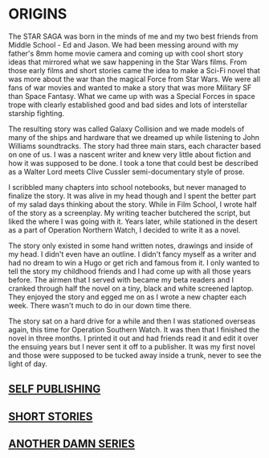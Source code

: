 # ORIGINS


The STAR SAGA was born in the minds of me and my two best friends from Middle School - Ed and Jason. We had been messing around with my father's 8mm home movie camera and coming up with cool short story ideas that mirrored what we saw happening in the Star Wars films. From those early films and short stories came the idea to make a Sci-Fi novel that was more about the war than the magical Force from Star Wars. We were all fans of war movies and wanted to make a story that was more Military SF than Space Fantasy. What we came up with was a Special Forces in space trope with clearly established good and bad sides and lots of interstellar starship fighting.

The resulting story was called Galaxy Collision and we made models of many of the ships and hardware that we dreamed up while listening to John Williams soundtracks. The story had three main stars, each character based on one of us. I was a nascent writer and knew very little about fiction and how it was supposed to be done. I took a tone that could best be described as a Walter Lord meets Clive Cussler semi-documentary style of prose.

I scribbled many chapters into school notebooks, but never managed to finalize the story. It was alive in my head though and I spent the better part of my salad days thinking about the story. While in Film School, I wrote half of the story as a screenplay. My writing teacher butchered the script, but liked the where I was going with it. Years later, while stationed in the desert as a part of Operation Northern Watch, I decided to write it as a novel.

The story only existed in some hand written notes, drawings and inside of my head. I didn't even have an outline. I didn't fancy myself as a writer and had no dream to win a Hugo or get rich and famous from it. I only wanted to tell the story my childhood friends and I had come up with all those years before. The airmen that I served with became my beta readers and I cranked through half the novel on a tiny, black and white screened laptop. They enjoyed the story and egged me on as I wrote a new chapter each week. There wasn't much to do in our down time there.

The story sat on a hard drive for a while and then I was stationed overseas again, this time for Operation Southern Watch. It was then that I finished the novel in three months. I printed it out and had friends read it and edit it over the ensuing years but I never sent it off to a publisher. It was my first novel and those were supposed to be tucked away inside a trunk, never to see the light of day.


## [SELF PUBLISHING](self-publishing.md)
## [SHORT STORIES](short-stories.md)
## [ANOTHER DAMN SERIES](another-damn-series.md)
